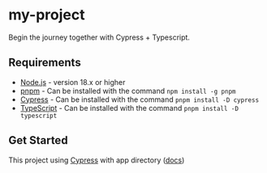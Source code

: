 # my-project
Begin the journey together with Cypress + Typescript.

## Requirements
- [Node.js](https://nodejs.org/) - version 18.x or higher
- [pnpm](https://pnpm.io/) - Can be installed with the command `npm install -g pnpm`
- [Cypress](https://www.cypress.io/) - Can be installed with the command `pnpm install -D cypress`
- [TypeScript](https://www.typescriptlang.org/) - Can be installed with the command `pnpm install -D typescript`

## Get Started

This project using [Cypress](https://www.cypress.io/)
with app directory ([docs](https://docs.cypress.io/guides/getting-started/installing-cypress))
